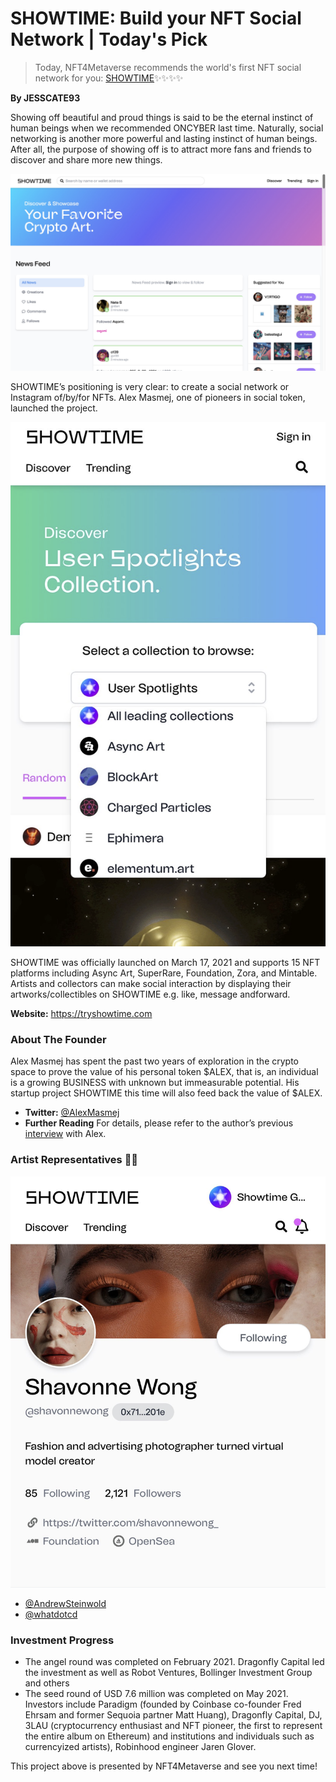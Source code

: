 # SHOWTIME: Build your NFT Social Network | Today's Pick

> Today, NFT4Metaverse recommends the world's first NFT social network for you: [SHOWTIME](https://tryshowtime.com)✨✨✨✨

**By JESSCATE93**

Showing off beautiful and proud things is said to be the eternal instinct of human beings when we recommended ONCYBER last time. Naturally, social networking is another more powerful and lasting instinct of human beings. After all, the purpose of showing off is to attract more fans and friends to discover and share more new things.

![](./cover.jpg)

SHOWTIME’s positioning is very clear: to create a social network or Instagram of/by/for NFTs. Alex Masmej, one of pioneers in social token, launched the project.

![](./spotlight.jpg)

SHOWTIME was officially launched on March 17, 2021 and supports 15 NFT platforms including Async Art, SuperRare, Foundation, Zora, and Mintable. Artists and collectors can make social interaction by displaying their artworks/collectibles on SHOWTIME e.g. like, message andforward.

**Website:** https://tryshowtime.com

### About The Founder

Alex Masmej has spent the past two years of exploration in the crypto space to prove the value of his personal token $ALEX, that is, an individual is a growing BUSINESS with unknown but immeasurable potential. His startup project SHOWTIME this time will also feed back the value of $ALEX.

- **Twitter:** [@AlexMasmej](https://twitter.com/AlexMasmej)
- **Further Reading** For details, please refer to the author’s previous [interview](https://mp.weixin.qq.com/s/enynWX4IlwR0woftV9B2hg) with Alex.

### Artist Representatives 👨‍🎤

![](./wong.jpg)

- [@AndrewSteinwold](https://twitter.com/AndrewSteinwold)
- [@whatdotcd](https://twitter.com/whatdotcd)

### Investment Progress

- The angel round was completed on February 2021. Dragonfly Capital led the investment as well as Robot Ventures, Bollinger Investment Group and others
- The seed round of USD 7.6 million was completed on May 2021. Investors include Paradigm (founded by Coinbase co-founder Fred Ehrsam and former Sequoia partner Matt Huang), Dragonfly Capital, DJ, 3LAU (cryptocurrency enthusiast and NFT pioneer, the first to represent the entire album on Ethereum) and institutions and individuals such as currencyized artists), Robinhood engineer Jaren Glover.

This project above is presented by NFT4Metaverse and see you next time!
